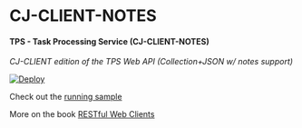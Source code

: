 # CJ-CLIENT-NOTES

#### TPS - Task Processing Service (CJ-CLIENT-NOTES)

*CJ-CLIENT edition of the TPS Web API (Collection+JSON w/ notes support)*

[![Deploy](https://www.herokucdn.com/deploy/button.svg)](https://heroku.com/deploy)

Check out the [running sample](http://rwcbook13.herokuapp.com/files/cj-client.html)

More on the book [RESTful Web Clients](http://shop.oreilly.com/product/0636920037958.do)

